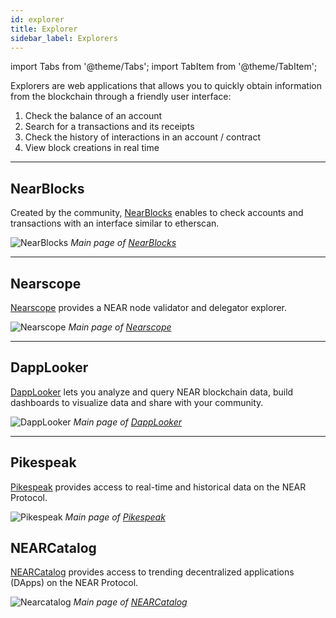 ```yaml
---
id: explorer
title: Explorer
sidebar_label: Explorers
---
```

import Tabs from '@theme/Tabs';
import TabItem from '@theme/TabItem';

Explorers are web applications that allows you to quickly obtain information from the blockchain through a friendly user interface:

1. Check the balance of an account
2. Search for a transactions and its receipts
3. Check the history of interactions in an account / contract
4. View block creations in real time

---

## NearBlocks

Created by the community, [NearBlocks](https://nearblocks.io/) enables to check accounts and transactions with an interface similar to etherscan.

![NearBlocks](/docs/assets/explorers/nearblocks.png)
*Main page of [NearBlocks](https://nearblocks.io/)*

<hr className="subsection"/>

## Nearscope

[Nearscope](https://nearscope.net/) provides a NEAR node validator and delegator explorer.

![Nearscope](/docs/assets/explorers/nearscope.png)
*Main page of [Nearscope](https://nearscope.net/)*

<hr className="subsection"/>

## DappLooker

[DappLooker](https://dapplooker.com/) lets you analyze and query NEAR blockchain data, build dashboards to visualize data and share with your community.

![DappLooker](/docs/assets/explorers/dapplooker.png)
*Main page of [DappLooker](https://dapplooker.com/)*

<hr className="subsection"/>

## Pikespeak

[Pikespeak](https://pikespeak.ai/) provides access to real-time and historical data on the NEAR Protocol.

![Pikespeak](/docs/assets/explorers/pikespeak.png)
*Main page of [Pikespeak](https://pikespeak.ai/)*

## NEARCatalog

[NEARCatalog](https://dev.near.org/applications) provides access to trending decentralized applications (DApps) on the NEAR Protocol.


![Nearcatalog](/docs/assets/explorers/nearcatalog.png)
*Main page of [NEARCatalog](https://dev.near.org/applications)*
